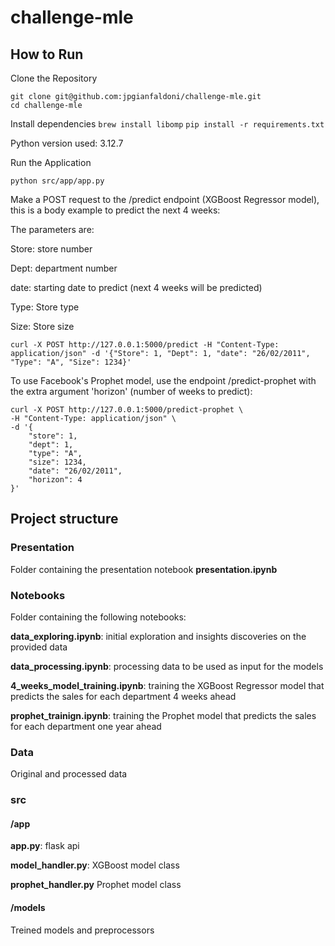 # challenge-mle

## How to Run

Clone the Repository

```
git clone git@github.com:jpgianfaldoni/challenge-mle.git
cd challenge-mle
```

Install dependencies
`brew install libomp`
`pip install -r requirements.txt`

Python version used: 3.12.7

Run the Application

`python src/app/app.py`

Make a POST request to the /predict endpoint (XGBoost Regressor model), this is a body example to predict the next 4 weeks:

The parameters are:

Store: store number

Dept: department number

date: starting date to predict (next 4 weeks will be predicted)

Type: Store type

Size: Store size

```
curl -X POST http://127.0.0.1:5000/predict -H "Content-Type: application/json" -d '{"Store": 1, "Dept": 1, "date": "26/02/2011", "Type": "A", "Size": 1234}'
```
To use Facebook's Prophet model, use the endpoint /predict-prophet with the extra argument 'horizon' (number of weeks to predict):

```
curl -X POST http://127.0.0.1:5000/predict-prophet \
-H "Content-Type: application/json" \
-d '{
    "store": 1,
    "dept": 1,
    "type": "A",
    "size": 1234,
    "date": "26/02/2011",
    "horizon": 4
}'
```
## Project structure

### Presentation

Folder containing the presentation notebook **presentation.ipynb**

### Notebooks

Folder containing the following notebooks:

**data_exploring.ipynb**: initial exploration and insights discoveries on the provided data

**data_processing.ipynb**: processing data to be used as input for the models

**4_weeks_model_training.ipynb**: training the XGBoost Regressor model that predicts the sales for each department 4 weeks ahead

**prophet_trainign.ipynb**: training the Prophet model that predicts the sales for each department one year  ahead

### Data

Original and processed data

### src

#### /app

**app.py**: flask api

**model_handler.py**: XGBoost model class

**prophet_handler.py** Prophet model class

#### /models

Treined models and preprocessors
